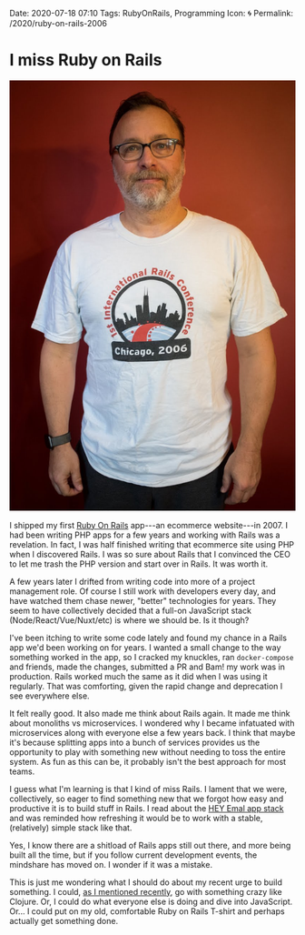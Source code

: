 Date: 2020-07-18 07:10
Tags: RubyOnRails, Programming
Icon: 🌀
Permalink: /2020/ruby-on-rails-2006

# I miss Ruby on Rails

![Me wearing my T-shirt from the first (2006) Railsconf](/_img/2020/2019-05-22_Jack-wearing-Rails-Conf-2006-T-Shirt.jpg)

I shipped my first [Ruby On Rails](https://rubyonrails.org) app---an ecommerce website---in 2007. I had been writing PHP apps for a few years and working with Rails was a revelation. In fact, I was half finished writing that ecommerce site using PHP when I discovered Rails. I was so sure about Rails that I convinced the CEO to let me trash the PHP version and start over in Rails. It was worth it.

A few years later I drifted from writing code into more of a project management role. Of course I still work with developers every day, and have watched them chase newer, "better" technologies for years. They seem to have collectively decided that a full-on JavaScript stack (Node/React/Vue/Nuxt/etc) is where we should be. Is it though?

I've been itching to write some code lately and found my chance in a Rails app we'd been working on for years. I wanted a small change to the way something worked in the app, so I cracked my knuckles, ran `docker-compose` and friends, made the changes, submitted a PR and Bam! my work was in production. Rails worked much the same as it did when I was using it regularly. That was comforting, given the rapid change and deprecation I see everywhere else.

It felt really good. It also made me think about Rails again. It made me think about monoliths vs microservices. I wondered why I became infatuated with microservices along with everyone else a few years back. I think that maybe it's because splitting apps into a bunch of services provides us the opportunity to play with something new without needing to toss the entire system. As fun as this can be, it probably isn't the best approach for most teams.

I guess what I'm learning is that I kind of miss Rails. I lament that we were, collectively, so eager to find something new that we forgot how easy and productive it is to build stuff in Rails. I read about the [HEY Emal app stack](https://twitter.com/dhh/status/1275901955995385856) and was reminded how refreshing it would be to work with a stable, (relatively) simple stack like that.

Yes, I know there are a shitload of Rails apps still out there, and more being built all the time, but if you follow current development events, the mindshare has moved on. I wonder if it was a mistake.

This is just me wondering what I should do about my recent urge to build something. I could, [as I mentioned recently](/2020/learning-clojure), go with something crazy like Clojure. Or, I could do what everyone else is doing and dive into JavaScript. Or... I could put on my old, comfortable Ruby on Rails T-shirt and perhaps actually get something done.





